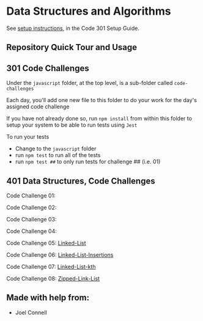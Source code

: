 # Data Structures and Algorithms

See [setup instructions](https://codefellows.github.io/setup-guide/code-301/3-code-challenges), in the Code 301 Setup Guide.

## Repository Quick Tour and Usage

## 301 Code Challenges

Under the `javascript` folder, at the top level, is a sub-folder called `code-challenges`

Each day, you'll add one new file to this folder to do your work for the day's assigned code challenge

If you have not already done so, run `npm install` from within this folder to setup your system to be able to run tests using `Jest`

To run your tests

- Change to the `javascript` folder
- run `npm test` to run all of the tests
- run `npm test ##` to only run tests for challenge ## (i.e. 01)

## 401 Data Structures, Code Challenges

Code Challenge 01:

Code Challenge 02:

Code Challenge 03:

Code Challenge 04:

Code Challenge 05: [Linked-List](./dotnet/Challenge05/README.md)

Code Challenge 06: [Linked-List-Insertions](./dotnet/Challenge06/README.md)

Code Challenge 07: [Linked-List-kth](./dotnet/Challenge07/README.md)

Code Challenge 08: [Zipped-Link-List](./dotnet/Challenge08/README.md)


## Made with help from:
- Joel Connell

